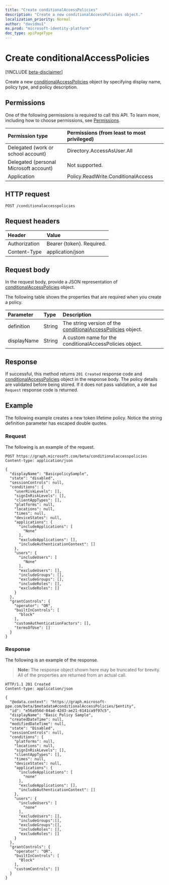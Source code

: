 ```yaml
---
title: "Create conditionalAccessPolicies"
description: "Create a new conditionalAccessPolicies object."
localization_priority: Normal
author: "davidmu1"
ms.prod: "microsoft-identity-platform"
doc_type: apiPageType
---
```


# Create conditionalAccessPolicies

[!INCLUDE [beta-disclaimer](../../includes/beta-disclaimer.md)]

Create a new [conditionalAccessPolicies](../resources/conditionalaccesspolicies.md) object by specifying display name, policy type, and policy description.

## Permissions

One of the following permissions is required to call this API. To learn more, including how to choose permissions, see [Permissions](/graph/permissions-reference).

| Permission type | Permissions (from least to most privileged) |
|:--------------- |:------------------------------------------- |
| Delegated (work or school account) | Directory.AccessAsUser.All |
| Delegated (personal Microsoft account) | Not supported. |
| Application | Policy.ReadWrite.ConditionalAccess |

## HTTP request

<!-- { "blockType": "ignored" } -->
```http
POST /conditionalaccesspolicies
```

## Request headers

| Header | Value |
|:------ |:----- |
| Authorization  | Bearer {token}. Required.  |
| Content-Type  | application/json  |

## Request body

In the request body, provide a JSON representation of [conditionalAccessPolicies](../resources/conditionalaccesspolicies.md) object.

The following table shows the properties that are required when you create a policy.

| Parameter	| Type | Description |
|:--------- |:---- |:----------- |
| definition | String | The string version of the [conditionalAccessPolicies](../resources/conditionalaccesspolicies.md) object. |
| displayName | String | A custom name for the conditionalAccessPolicies object. |

## Response

If successful, this method returns `201 Created` response code and [conditionalAccessPolicies](../resources/conditionalaccesspolicies.md) object in the response body. The policy details are validated before being stored. If it does not pass validation, a `400 Bad Request` response code is returned. 

## Example

The following example creates a new token lifetime policy. Notice the string definition parameter
has escaped double quotes.

### Request

The following is an example of the request.

```http
POST https://graph.microsoft.com/beta/conditionalaccesspolicies
Content-type: application/json

{
  "displayName": "BasicpolicySample",
  "state": "disabled",
  "sessionControls": null,
  "conditions": {
    "userRiskLevels": [],
    "signInRiskLevels": [],
    "clientAppTypes": [],
    "platforms": null,
    "locations": null,
    "times": null,
    "deviceStates": null,
    "applications": {
      "includeApplications": [
	    "None"
	  ],
	  "excludeApplications": [],
	  "includeAuthenticationContext": []
    },
    "users": {
	  "includeUsers": [
	    "None"
	  ],
	  "excludeUsers": [],
      "includeGroups": [],
	  "excludeGroups": [],
      "includeRoles": [],
	  "excludeRoles": []
    }
  },
  "grantControls": {
	"operator": "OR",
	"builtInControls": [
	  "block"
	],
	"customAuthenticationFactors": [],
	"termsOfUse": []
  }
}
```

### Response

The following is an example of the response. 

> **Note:** The response object shown here may be truncated for brevity. All of the properties are returned from an actual call.

```http
HTTP/1.1 201 Created
Content-type: application/json

{
  "@odata.context": "https://graph.microsoft-ppe.com/beta/$metadata#conditionalAccessPolicies/$entity",
  "id": "e56a956d-84ad-42d3-ae21-6141ca9f97c5",
  "displayName": "Basic Policy Sample",
  "createdDateTime": null,
  "modifiedDateTime": null,
  "state": "Disabled",
  "sessionControls": null,
  "conditions": {
    "platforms": null,
    "locations": null,
    "signInRiskLevels": [],
    "clientAppTypes": [],
    "times": null,
    "deviceStates": null,
    "applications": {
      "includeApplications": [
        "none"
      ],
      "excludeApplications": [],
      "includeAuthenticationContext": []
    },
    "users": {
      "includeUsers": [
        "none"
      ],
      "excludeUsers": [],
      "includeGroups":[],
      "excludeGroups":[],
      "includeRoles": [],
      "excludeRoles": []
    }
  },
  "grantControls": {
    "operator": "OR",
    "builtInControls": [
      "Block"
    ],
    "customControls": []
  }
}
```

<!-- uuid: 8fcb5dbc-d5aa-4681-8e31-b001d5168d79
2015-10-25 14:57:30 UTC -->
<!--
{
  "type": "#page.annotation",
  "description": "Create conditionalAccessPolicies",
  "keywords": "",
  "section": "documentation",
  "tocPath": "",
  "suppressions": [
  ]
}
-->